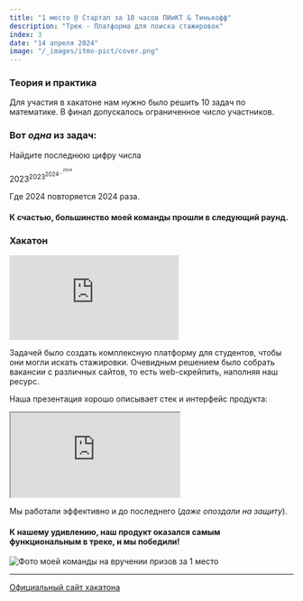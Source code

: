 ```yaml
---
title: "1 место @ Стартап за 10 часов ПИиКТ & Тинькофф"
description: "Трек - Платформа для поиска стажировок"
index: 3
date: "14 апреля 2024"
image: "/_images/itmo-pict/cover.png"
---
```


### Теория и практика

Для участия в хакатоне нам нужно было решить 10 задач по математике. В финал допускалось ограниченное число участников.

### Вот *одна* из задач:

Найдите последнюю цифру числа

${2023} ^ {{2023} ^ {{2024} ^ {{...} ^ {2024}}}}$

Где 2024 повторяется 2024 раза.


#### К счастью, большинство моей команды прошли в следующий раунд.

### Хакатон

<iframe class="w-full" style="aspect-ratio: 16 / 9; border-radius: var(--radius)" src="https://vk.com/video_ext.php?oid=-76139618&id=456240444&hd=2" allow="encrypted-media; fullscreen; picture-in-picture; screen-wake-lock;" frameborder="0" allowfullscreen></iframe>

Задачей было создать комплексную платформу для студентов, чтобы они могли искать стажировки. Очевидным решением было собрать вакансии с различных сайтов, то есть web-скрейпить, наполняя наш ресурс.

Наша презентация хорошо описывает стек и интерфейс продукта:

<iframe class="w-full" style="aspect-ratio: 16 / 9; border-radius: var(--radius)" src="https://embed.figma.com/proto/y4AquqQEzFPWeuFuOHBqXU/ITMO-x-Tinkoff-Hackathon?type=design&node-id=1-6&scaling=contain&page-id=0%3A1&embed-host=share" allowfullscreen></iframe>

Мы работали эффективно и до последнего (*даже опоздали на защиту*).

#### К нашему удивлению, наш продукт оказался самым функциональным в треке, и мы победили!

![Фото моей команды на вручении призов за 1 место](/_images/itmo-pict/awards.png)

---

[Официальный сайт хакатона](https://picthack.itmo.ru/)